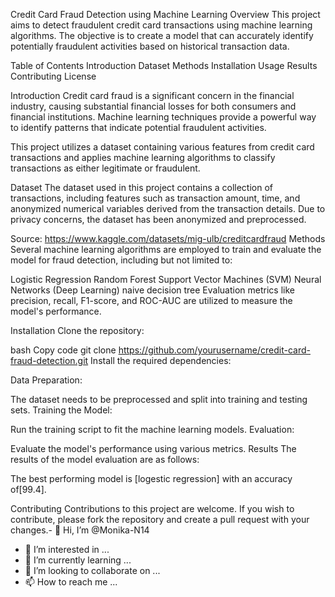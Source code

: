 Credit Card Fraud Detection using Machine Learning
Overview
This project aims to detect fraudulent credit card transactions using machine learning algorithms. The objective is to create a model that can accurately identify potentially fraudulent activities based on historical transaction data.

Table of Contents
Introduction
Dataset
Methods
Installation
Usage
Results
Contributing
License

Introduction
Credit card fraud is a significant concern in the financial industry, causing substantial financial losses for both consumers and financial institutions. Machine learning techniques provide a powerful way to identify patterns that indicate potential fraudulent activities.

This project utilizes a dataset containing various features from credit card transactions and applies machine learning algorithms to classify transactions as either legitimate or fraudulent.

Dataset
The dataset used in this project contains a collection of transactions, including features such as transaction amount, time, and anonymized numerical variables derived from the transaction details. Due to privacy concerns, the dataset has been anonymized and preprocessed.

Source: https://www.kaggle.com/datasets/mig-ulb/creditcardfraud
Methods
Several machine learning algorithms are employed to train and evaluate the model for fraud detection, including but not limited to:

Logistic Regression
Random Forest
Support Vector Machines (SVM)
Neural Networks (Deep Learning)
naive 
decision tree
Evaluation metrics like precision, recall, F1-score, and ROC-AUC are utilized to measure the model's performance.

Installation
Clone the repository:

bash
Copy code
git clone https://github.com/yourusername/credit-card-fraud-detection.git
Install the required dependencies:

Data Preparation:

The dataset needs to be preprocessed and split into training and testing sets.
Training the Model:

Run the training script to fit the machine learning models.
Evaluation:

Evaluate the model's performance using various metrics.
Results
The results of the model evaluation are as follows:


The best performing model is [logestic regression] with an accuracy of[99.4].

Contributing
Contributions to this project are welcome. If you wish to contribute, please fork the repository and create a pull request with your changes.- 👋 Hi, I’m @Monika-N14
- 👀 I’m interested in ...
- 🌱 I’m currently learning ...
- 💞️ I’m looking to collaborate on ...
- 📫 How to reach me ...

<!---
Monika-N14/Monika-N14 is a ✨ special ✨ repository because its `README.md` (this file) appears on your GitHub profile.
You can click the Preview link to take a look at your changes.
--->
